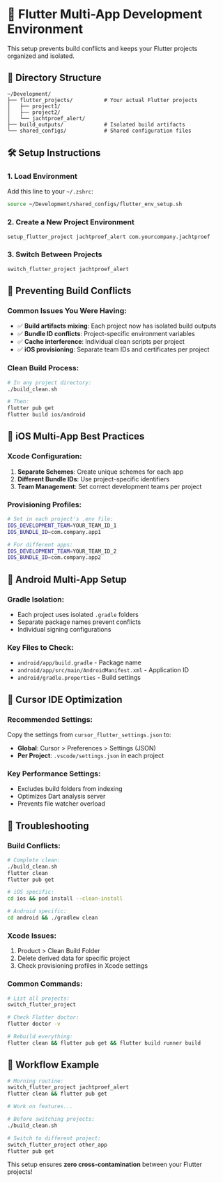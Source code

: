 # 🚀 Flutter Multi-App Development Environment

This setup prevents build conflicts and keeps your Flutter projects organized and isolated.

## 📁 Directory Structure
```
~/Development/
├── flutter_projects/          # Your actual Flutter projects
│   ├── project1/
│   ├── project2/
│   └── jachtproef_alert/
├── build_outputs/             # Isolated build artifacts
└── shared_configs/            # Shared configuration files
```

## 🛠️ Setup Instructions

### 1. Load Environment
Add this line to your `~/.zshrc`:
```bash
source ~/Development/shared_configs/flutter_env_setup.sh
```

### 2. Create a New Project Environment
```bash
setup_flutter_project jachtproef_alert com.yourcompany.jachtproef
```

### 3. Switch Between Projects
```bash
switch_flutter_project jachtproef_alert
```

## 🧹 Preventing Build Conflicts

### Common Issues You Were Having:
- ✅ **Build artifacts mixing**: Each project now has isolated build outputs
- ✅ **Bundle ID conflicts**: Project-specific environment variables
- ✅ **Cache interference**: Individual clean scripts per project
- ✅ **iOS provisioning**: Separate team IDs and certificates per project

### Clean Build Process:
```bash
# In any project directory:
./build_clean.sh

# Then:
flutter pub get
flutter build ios/android
```

## 📱 iOS Multi-App Best Practices

### Xcode Configuration:
1. **Separate Schemes**: Create unique schemes for each app
2. **Different Bundle IDs**: Use project-specific identifiers
3. **Team Management**: Set correct development teams per project

### Provisioning Profiles:
```bash
# Set in each project's .env file:
IOS_DEVELOPMENT_TEAM=YOUR_TEAM_ID_1
IOS_BUNDLE_ID=com.company.app1

# For different apps:
IOS_DEVELOPMENT_TEAM=YOUR_TEAM_ID_2  
IOS_BUNDLE_ID=com.company.app2
```

## 🤖 Android Multi-App Setup

### Gradle Isolation:
- Each project uses isolated `.gradle` folders
- Separate package names prevent conflicts
- Individual signing configurations

### Key Files to Check:
- `android/app/build.gradle` - Package name
- `android/app/src/main/AndroidManifest.xml` - Application ID
- `android/gradle.properties` - Build settings

## 🎯 Cursor IDE Optimization

### Recommended Settings:
Copy the settings from `cursor_flutter_settings.json` to:
- **Global**: Cursor > Preferences > Settings (JSON)
- **Per Project**: `.vscode/settings.json` in each project

### Key Performance Settings:
- Excludes build folders from indexing
- Optimizes Dart analysis server
- Prevents file watcher overload

## 🔧 Troubleshooting

### Build Conflicts:
```bash
# Complete clean:
./build_clean.sh
flutter clean
flutter pub get

# iOS specific:
cd ios && pod install --clean-install

# Android specific:
cd android && ./gradlew clean
```

### Xcode Issues:
1. Product > Clean Build Folder
2. Delete derived data for specific project
3. Check provisioning profiles in Xcode settings

### Common Commands:
```bash
# List all projects:
switch_flutter_project

# Check Flutter doctor:
flutter doctor -v

# Rebuild everything:
flutter clean && flutter pub get && flutter build runner build
```

## 🚀 Workflow Example

```bash
# Morning routine:
switch_flutter_project jachtproef_alert
flutter clean && flutter pub get

# Work on features...

# Before switching projects:
./build_clean.sh

# Switch to different project:
switch_flutter_project other_app
flutter pub get
```

This setup ensures **zero cross-contamination** between your Flutter projects! 